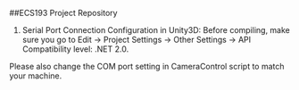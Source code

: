 ##ECS193 Project Repository

1. Serial Port Connection Configuration in Unity3D:
Before compiling, make sure you go to Edit -> Project Settings -> Other Settings -> API Compatibility level: .NET 2.0.

Please also change the COM port setting in CameraControl script to match your machine.
